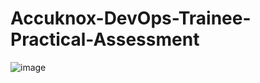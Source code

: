 # Accuknox-DevOps-Trainee-Practical-Assessment

![image](https://github.com/user-attachments/assets/370e48c8-b24e-4f6d-abc5-b23c967f4a65)

